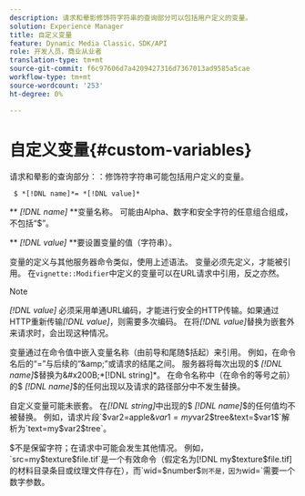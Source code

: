 ```yaml
---
description: 请求和晕影修饰符字符串的查询部分可以包括用户定义的变量。
solution: Experience Manager
title: 自定义变量
feature: Dynamic Media Classic，SDK/API
role: 开发人员，商业从业者
translation-type: tm+mt
source-git-commit: f6c97606d7a4209427316d7367013ad9585a5cae
workflow-type: tm+mt
source-wordcount: '253'
ht-degree: 0%

---
```



# 自定义变量{#custom-variables}

请求和晕影的查询部分：：修饰符字符串可能包括用户定义的变量。

` $ *[!DNL name]*= *[!DNL value]*`

** *[!DNL name]* **变量名称。 可能由Alpha、数字和安全字符的任意组合组成，不包括“$”。

** *[!DNL value]* **要设置变量的值（字符串）。

变量的定义与其他服务器命令类似，使用上述语法。 变量必须先定义，才能被引用。 在`vignette::Modifier`中定义的变量可以在URL请求中引用，反之亦然。

>[!NOTE]
>
>*[!DNL value]* 必须采用单通URL编码，才能进行安全的HTTP传输。如果通过HTTP重新传输&#x200B;*[!DNL value]*，则需要多次编码。 在将&#x200B;*[!DNL value]*&#x200B;替换为嵌套外来请求时，会出现这种情况。

变量通过在命令值中嵌入变量名称（由前导和尾随$括起）来引用。 例如，在命令名后的“=”与后续的“&amp;”或请求的结尾之间。 服务器将每次出现的$ *[!DNL name]*$替换为&#x200B;*[!DNL string]*。 在命令名称中（在命令的等号之前）的$ *[!DNL name]*$的任何出现以及请求的路径部分中不发生替换。

自定义变量可能未嵌套。 在&#x200B;*[!DNL string]*&#x200B;中出现的$ *[!DNL name]*$的任何值均不被替换。 例如，请求片段`$var2=apple&$var1=my$var2$tree&text=$var1$`解析为`text=my$var2$tree`。

$不是保留字符；在请求中可能会发生其他情况。 例如，`src=my$texture$file.tif`是一个有效命令（假定名为[!DNL my$texture$file.tif]的材料目录条目或纹理文件存在），而`wid=$number$`则不是，因为`wid=`需要一个数字参数。
